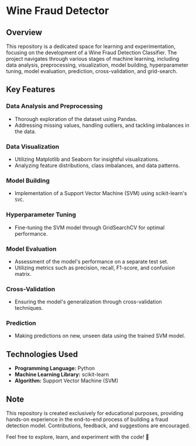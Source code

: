 # Wine Fraud Detector

## Overview

This repository is a dedicated space for learning and experimentation, focusing on the development of a Wine Fraud Detection Classifier. The project navigates through various stages of machine learning, including data analysis, preprocessing, visualization, model building, hyperparameter tuning, model evaluation, prediction, cross-validation, and grid-search.

## Key Features

### Data Analysis and Preprocessing
- Thorough exploration of the dataset using Pandas.
- Addressing missing values, handling outliers, and tackling imbalances in the data.

### Data Visualization
- Utilizing Matplotlib and Seaborn for insightful visualizations.
- Analyzing feature distributions, class imbalances, and data patterns.

### Model Building
- Implementation of a Support Vector Machine (SVM) using scikit-learn's `SVC`.

### Hyperparameter Tuning
- Fine-tuning the SVM model through GridSearchCV for optimal performance.

### Model Evaluation
- Assessment of the model's performance on a separate test set.
- Utilizing metrics such as precision, recall, F1-score, and confusion matrix.

### Cross-Validation
- Ensuring the model's generalization through cross-validation techniques.

### Prediction
- Making predictions on new, unseen data using the trained SVM model.

## Technologies Used

- **Programming Language:** Python
- **Machine Learning Library:** scikit-learn
- **Algorithm:** Support Vector Machine (SVM)

## Note

This repository is created exclusively for educational purposes, providing hands-on experience in the end-to-end process of building a fraud detection model. Contributions, feedback, and suggestions are encouraged.

Feel free to explore, learn, and experiment with the code! 🚀
